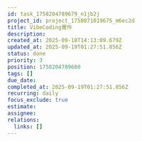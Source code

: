```yaml
---
id: task_1758204789679_n1jb2j
project_id: project_1758071019675_m6ec2d
title: VibeCoding實作
description: 
created_at: 2025-09-18T14:13:09.679Z
updated_at: 2025-09-19T01:27:51.856Z
status: done
priority: 3
position: 1758204789680
tags: []
due_date: 
completed_at: 2025-09-19T01:27:51.856Z
recurring: daily
focus_exclude: true
estimate: 
assignee: 
relations:
  links: []
---
```





